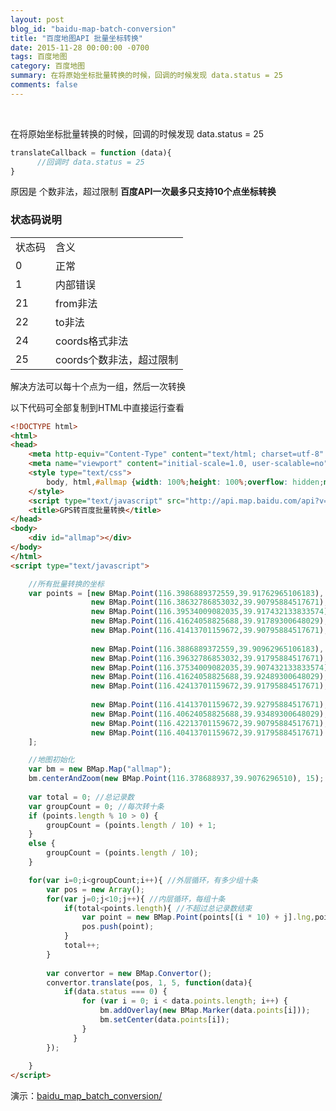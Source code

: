 ```yaml
---
layout: post
blog_id: "baidu-map-batch-conversion"
title: "百度地图API 批量坐标转换"
date: 2015-11-28 00:00:00 -0700
tags: 百度地图
category: 百度地图
summary: 在将原始坐标批量转换的时候，回调的时候发现 data.status = 25
comments: false
---
```

<br>

在将原始坐标批量转换的时候，回调的时候发现 data.status = 25

```js
translateCallback = function (data){
      //回调时 data.status = 25
}
```

原因是 个数非法，超过限制 **百度API一次最多只支持10个点坐标转换**

### 状态码说明

<table class="table table-bordered table-striped table-condensed"> 
    <tr> 
     <td>状态码</td> 
     <td>含义</td> 
    </tr> 
    <tr> 
     <td>0</td> 
     <td>正常</td> 
    </tr>
    <tr> 
     <td>1</td> 
     <td>内部错误</td> 
    </tr>
    <tr> 
     <td>21</td> 
     <td>from非法</td> 
    </tr>
    <tr> 
     <td>22</td> 
     <td>to非法</td> 
    </tr>
    <tr> 
     <td>24</td> 
     <td>coords格式非法</td> 
    </tr>
    <tr> 
     <td>25</td> 
     <td>coords个数非法，超过限制</td> 
    </tr>
</table>

解决方法可以每十个点为一组，然后一次转换

以下代码可全部复制到HTML中直接运行查看

```html
<!DOCTYPE html>
<html>
<head>
    <meta http-equiv="Content-Type" content="text/html; charset=utf-8" />
    <meta name="viewport" content="initial-scale=1.0, user-scalable=no" />
    <style type="text/css">
        body, html,#allmap {width: 100%;height: 100%;overflow: hidden;margin:0;font-family:"微软雅黑";}
    </style>
    <script type="text/javascript" src="http://api.map.baidu.com/api?v=2.0&ak=rmtT1e2a4k770D9jK1ouGODt"></script>
    <title>GPS转百度批量转换</title>
</head>
<body>
    <div id="allmap"></div>
</body>
</html>
<script type="text/javascript">

	//所有批量转换的坐标
    var points = [new BMap.Point(116.3986889372559,39.91762965106183),
                  new BMap.Point(116.38632786853032,39.90795884517671),
                  new BMap.Point(116.39534009082035,39.917432133833574),
                  new BMap.Point(116.41624058825688,39.91789300648029),
                  new BMap.Point(116.41413701159672,39.90795884517671),
				  
				  new BMap.Point(116.3886889372559,39.90962965106183),
                  new BMap.Point(116.39632786853032,39.91795884517671),
                  new BMap.Point(116.37534009082035,39.907432133833574),
                  new BMap.Point(116.41624058825688,39.92489300648029),
                  new BMap.Point(116.42413701159672,39.91795884517671),
				  
				  new BMap.Point(116.41413701159672,39.92795884517671),
				  new BMap.Point(116.40624058825688,39.93489300648029),
                  new BMap.Point(116.42213701159672,39.90795884517671),
				  new BMap.Point(116.40413701159672,39.91795884517671)
    ];

    //地图初始化
    var bm = new BMap.Map("allmap");
    bm.centerAndZoom(new BMap.Point(116.378688937,39.9076296510), 15);
	
	var total = 0; //总记录数
	var groupCount = 0; //每次转十条
    if (points.length % 10 > 0) {
        groupCount = (points.length / 10) + 1;
    }
    else {
        groupCount = (points.length / 10);
    }

	for(var i=0;i<groupCount;i++){ //外层循环，有多少组十条
		var pos = new Array();
		for(var j=0;j<10;j++){ //内层循环，每组十条
			if(total<points.length){ //不超过总记录数结束
				var point = new BMap.Point(points[(i * 10) + j].lng,points[(i * 10) + j].lat);
				pos.push(point);
			}
			total++;
		}
		
		var convertor = new BMap.Convertor();
	    convertor.translate(pos, 1, 5, function(data){
	    	if(data.status === 0) {
		        for (var i = 0; i < data.points.length; i++) {
		            bm.addOverlay(new BMap.Marker(data.points[i]));
		            bm.setCenter(data.points[i]);
		        }
		      }
	    });
		
	}
</script>
```

演示：<a href="http://itmyhome.com/baidu_map_batch_conversion/" target="_blank">baidu_map_batch_conversion/</a>

<br>